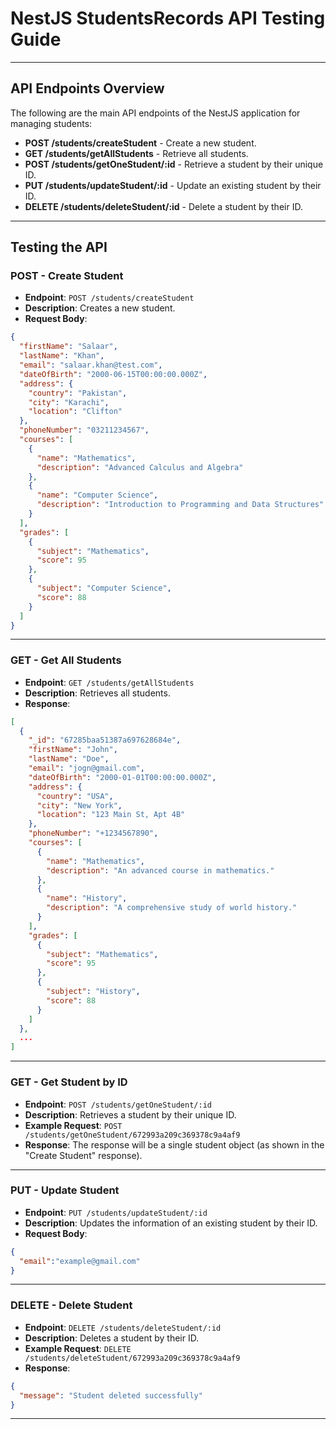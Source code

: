 

# NestJS StudentsRecords API Testing Guide

---

## API Endpoints Overview

The following are the main API endpoints of the NestJS application for managing students:

- **POST /students/createStudent** - Create a new student.
- **GET /students/getAllStudents** - Retrieve all students.
- **POST /students/getOneStudent/:id** - Retrieve a student by their unique ID.
- **PUT /students/updateStudent/:id** - Update an existing student by their ID.
- **DELETE /students/deleteStudent/:id** - Delete a student by their ID.

---


## Testing the API

### POST - Create Student

- **Endpoint**: `POST /students/createStudent`
- **Description**: Creates a new student.
- **Request Body**: 

```json
{
  "firstName": "Salaar",
  "lastName": "Khan",
  "email": "salaar.khan@test.com",
  "dateOfBirth": "2000-06-15T00:00:00.000Z",
  "address": {
    "country": "Pakistan",
    "city": "Karachi",
    "location": "Clifton"
  },
  "phoneNumber": "03211234567",
  "courses": [
    {
      "name": "Mathematics",
      "description": "Advanced Calculus and Algebra"
    },
    {
      "name": "Computer Science",
      "description": "Introduction to Programming and Data Structures"
    }
  ],
  "grades": [
    {
      "subject": "Mathematics",
      "score": 95
    },
    {
      "subject": "Computer Science",
      "score": 88
    }
  ]
}
```

---

### GET - Get All Students

- **Endpoint**: `GET /students/getAllStudents`
- **Description**: Retrieves all students.
- **Response**: 

```json
[
  {
    "_id": "67285baa51387a697628684e",
    "firstName": "John",
    "lastName": "Doe",
    "email": "jogn@gmail.com",
    "dateOfBirth": "2000-01-01T00:00:00.000Z",
    "address": {
      "country": "USA",
      "city": "New York",
      "location": "123 Main St, Apt 4B"
    },
    "phoneNumber": "+1234567890",
    "courses": [
      {
        "name": "Mathematics",
        "description": "An advanced course in mathematics."
      },
      {
        "name": "History",
        "description": "A comprehensive study of world history."
      }
    ],
    "grades": [
      {
        "subject": "Mathematics",
        "score": 95
      },
      {
        "subject": "History",
        "score": 88
      }
    ]
  },
  ...
]
```

---

### GET - Get Student by ID

- **Endpoint**: `POST /students/getOneStudent/:id`
- **Description**: Retrieves a student by their unique ID.
- **Example Request**: `POST /students/getOneStudent/672993a209c369378c9a4af9`
- **Response**: The response will be a single student object (as shown in the "Create Student" response).

---

### PUT - Update Student

- **Endpoint**: `PUT /students/updateStudent/:id`
- **Description**: Updates the information of an existing student by their ID.
- **Request Body**: 

```json
{
  "email":"example@gmail.com"
}
```


---

### DELETE - Delete Student

- **Endpoint**: `DELETE /students/deleteStudent/:id`
- **Description**: Deletes a student by their ID.
- **Example Request**: `DELETE /students/deleteStudent/672993a209c369378c9a4af9`
- **Response**:

```json
{
  "message": "Student deleted successfully"
}
```

---

